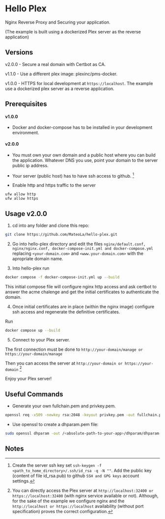 # Hello Plex

Nginx Reverse Proxy and Securing your application.

(The example is built using a dockerized Plex server as the reverse application)

## Versions

v2.0.0 - Secure a real domain with Certbot as CA.

v1.1.0 - Use a different plex image: plexinc/pms-docker.

v1.0.0 - HTTPS for local development at ```https://localhost```. The example use a dockerized plex server as a reverse application.

## Prerequisites

#### v1.0.0

* Docker and docker-compose has to be installed in your development environment.

#### v2.0.0

* You must own your own domain and a public host where you can build the application. Whatever DNS you use, point your domain to the server public ip address.

* Your server (public host) has to have ssh access to github. [^Nt1]

* Enable http and https traffic to the server

```
ufw allow http
ufw allow https
```

## Usage v2.0.0

1) cd into any folder and clone this repo:

```bash
git clone https://github.com/MateoLa/hello-plex.git
```

2) Go into hello-plex directory and edit the files ```nginx/default.conf, nginx/nginx.conf, docker-compose-init.yml and docker-compose.yml``` replacing ```<your-domain.com>``` and ```<www.your-domain.com>``` with the apropriate domain name.

3) Into hello-plex run

```bash
docker compose -f docker-compose-init.yml up --build
```

This initial compose file will configure nginx http access and ask certbot to answer the acme chalenge and get the initial certificates to authenticate the domain. 

4) Once initial certificates are in place (within the nginx image) configure ssh access and regenerate the definitive certificates.

Run

```bash
docker compose up --build
```

5) Connect to your Plex server. 

The first connection must be done to ```http://your-domain/manage or https://your-domain/manage```

Then you can access the server at ```http://your-domain or https://your-domain``` [^Nt2]

Enjoy your Plex server!

## Useful Commands

* Generate your own fullchain.pem and privkey.pem.
```sh
openssl req -x509 -newkey rsa:2048 -keyout privkey.pem -out fullchain.pem -sha256 -days 3650 -nodes -subj "/C=XX/ST=stateName/L=cityName/O=companyName/OU=companySectionName/CN=Hostname"
```

* Use openssl to create a dhparam.pem file:
```sh
sudo openssl dhparam -out /<absolute-path-to-your-app>/dhparam/dhparam-2048.pem 2048
```

## Notes

[^Nt1]: Create the server ssh key set ```ssh-keygen -f <path_to_home_directory>/.ssh/id_rsa -q -N ""```. Add the public key (content of file id_rsa.pub) to github ```SSH and GPG keys``` account settings.

[^Nt2]: You can directly access the Plex server at ```http://localhost:32400 or https://localhost:32400``` (with nginx service available or not). Although, for the sake of the example we configure nginx and the ```http://localhost or https://localhost``` availability (without port specification) proves the correct configuration.

